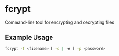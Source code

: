 # fcrypt

Command-line tool for encrypting and decrypting files

## Example Usage

```sh
fcrypt -f <filename> [ -d | -e ] -p <password>
```